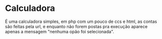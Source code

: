 # Calculadora
É uma calculadora simples, em php com um pouco de ccs e html, as contas são feitas pela url, e enquanto não forem postas pra execução aparece apenas a mensagem "nenhuma opão foi selecionada".
